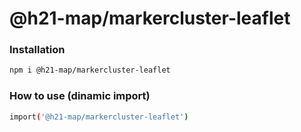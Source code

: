 
# @h21-map/markercluster-leaflet

### Installation
```bash
npm i @h21-map/markercluster-leaflet
```
### How to use (dinamic import)
```bash
import('@h21-map/markercluster-leaflet')
```
